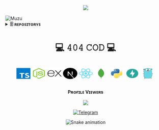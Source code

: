 
   <p align="center">
   <img src="https://media.giphy.com/media/hvRJCLFzcasrR4ia7z/giphy.gif" width="50px">
   </p>

<img src="https://readme-typing-svg.herokuapp.com?font=Kaushan+Script&size=40&duration=3500&color=44F763&background=FFFFFF00&center=true&vCenter=true&width=650&height=55&lines=Hey!+It.s+Me+404+COD+%F0%9F%91%8B%F0%9F%8F%BB;I+Am+Muzafir+Tm+%F0%9F%A7%91%F0%9F%8F%BB%E2%80%8D%F0%9F%92%BB;I+Am+From+India+%F0%9F%87%AE%F0%9F%87%B3🔥;I+Am+a+Small+GitHub+Noob+Programer+%F0%9F%93%88" alt="Muzu" width="656" height="59">

 

<!-- Start repos section -->
<details>
<summary><b>🗄️ ʀᴇᴘᴏꜱɪᴛᴏʀʏꜱ</b></summary>
<br>
<table>
  <thead>
    <tr>
      <th>ɴᴀᴍᴇ</th>
      <th>ᴛʏᴘᴇ</th>
      <th>ᴅᴇꜱᴄʀɪᴘᴛɪᴏɴ</th>
    </tr>
  </thead>
  <tbody>
    <tr>
      <td><a href='https://github.com/404COD/SADIE-MOL'>𝕊𝔸𝔻𝕀𝔼 𝕄𝕆𝕃</a></td>
      <td>ᴀᴜᴛᴏ ꜰɪʟᴛᴇʀ</td>
      <td>ᴍᴏᴅɪꜰɪᴇᴅ</td>
    </tr>
  </tbody>
</table>
</details>
<!-- End repos section -->

<div align='center' style='display: inline_block;'>
  <h1>💻 𝟺𝟶𝟺 𝙲𝙾𝙳 💻</h1>

  <br />

  <img align='center' alt='kaue-ts' height='35' width='45' src='https://raw.githubusercontent.com/devicons/devicon/master/icons/typescript/typescript-plain.svg' />
  <img align='center' alt='kaue-nodejs' height='35' width='45' src='https://raw.githubusercontent.com/devicons/devicon/master/icons/nodejs/nodejs-plain.svg' />
  <img align='center' alt='kaue-expressjs' height='35' width='45' src='https://raw.githubusercontent.com/devicons/devicon/master/icons/express/express-original.svg' />
  <img align='center' alt='kaue-nextjs' height='35' width='45' src='https://raw.githubusercontent.com/devicons/devicon/master/icons/nextjs/nextjs-original.svg' />
  <img align='center' alt='kaue-reactjs' height='35' width='45' src='https://raw.githubusercontent.com/devicons/devicon/master/icons/react/react-original.svg' />
  <img align='center' alt='kaue-mongodb' height='35' width='45' src='https://raw.githubusercontent.com/devicons/devicon/master/icons/mongodb/mongodb-plain.svg' />
  <img align='center' alt='kaue-python' height='35' width='45' src='https://raw.githubusercontent.com/devicons/devicon/master/icons/python/python-original.svg' />
  <img align='center' alt='kaue-fastapi' height='35' width='45' src='https://raw.githubusercontent.com/kauefraga/kauefraga/main/assets/fastapi-icon.svg' />
  <img align='center' alt='kaue-go' height='35' width='45' src='https://raw.githubusercontent.com/devicons/devicon/master/icons/go/go-original.svg' />
</div>


<div align="center">
<br><p align="center"><b>Pʀᴏғɪʟᴇ Vɪᴇᴡᴇʀs</b></p>  
<p align="center"><img align="center" src="https://profile-counter.glitch.me/{inblizbot}/count.svg"/></p> 
<a href="https://telegram.dog/inbliz"><img alt="Telegram" src="https://img.shields.io/badge/INBLIZ-2CA5E0?style=for-the-badge&logo=telegram&logoColor=green"/></a>
</p>
  </a>
  <img alt='Snake animation' src='https://github.com/kauefraga/kauefraga/blob/output/github-contribution-grid-snake.svg' />
</div>
